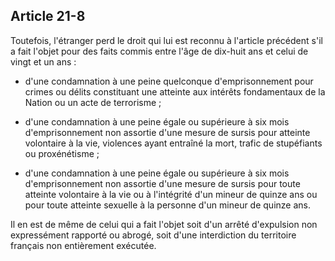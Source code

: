 Article 21-8
----
Toutefois, l'étranger perd le droit qui lui est reconnu à l'article précédent
s'il a fait l'objet pour des faits commis entre l'âge de dix-huit ans et celui
de vingt et un ans :

- d'une condamnation à une peine quelconque d'emprisonnement pour crimes ou
délits constituant une atteinte aux intérêts fondamentaux de la Nation ou un
acte de terrorisme ;

- d'une condamnation à une peine égale ou supérieure à six mois d'emprisonnement
non assortie d'une mesure de sursis pour atteinte volontaire à la vie, violences
ayant entraîné la mort, trafic de stupéfiants ou proxénétisme ;

- d'une condamnation à une peine égale ou supérieure à six mois d'emprisonnement
non assortie d'une mesure de sursis pour toute atteinte volontaire à la vie ou à
l'intégrité d'un mineur de quinze ans ou pour toute atteinte sexuelle à la
personne d'un mineur de quinze ans.

Il en est de même de celui qui a fait l'objet soit d'un arrêté d'expulsion non
expressément rapporté ou abrogé, soit d'une interdiction du territoire français
non entièrement exécutée.
